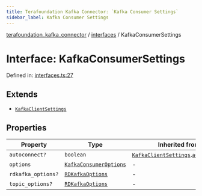 ```yaml
---
title: Terafoundation Kafka Connector: `Kafka Consumer Settings`
sidebar_label: Kafka Consumer Settings
---
```


[terafoundation_kafka_connector](../../overview.md) / [interfaces](../overview.md) / KafkaConsumerSettings

# Interface: KafkaConsumerSettings

Defined in: [interfaces.ts:27](https://github.com/terascope/kafka-assets/blob/b4e3eb0e523d6b614deaefe4e0a4f374baa11655/packages/terafoundation_kafka_connector/src/interfaces.ts#L27)

## Extends

- [`KafkaClientSettings`](KafkaClientSettings.md)

## Properties

| Property | Type | Inherited from | Defined in |
| ------ | ------ | ------ | ------ |
| <a id="autoconnect"></a> `autoconnect?` | `boolean` | [`KafkaClientSettings`](KafkaClientSettings.md).[`autoconnect`](KafkaClientSettings.md#autoconnect) | [interfaces.ts:21](https://github.com/terascope/kafka-assets/blob/b4e3eb0e523d6b614deaefe4e0a4f374baa11655/packages/terafoundation_kafka_connector/src/interfaces.ts#L21) |
| <a id="options"></a> `options` | [`KafkaConsumerOptions`](KafkaConsumerOptions.md) | - | [interfaces.ts:28](https://github.com/terascope/kafka-assets/blob/b4e3eb0e523d6b614deaefe4e0a4f374baa11655/packages/terafoundation_kafka_connector/src/interfaces.ts#L28) |
| <a id="rdkafka_options"></a> `rdkafka_options?` | [`RDKafkaOptions`](RDKafkaOptions.md) | - | [interfaces.ts:30](https://github.com/terascope/kafka-assets/blob/b4e3eb0e523d6b614deaefe4e0a4f374baa11655/packages/terafoundation_kafka_connector/src/interfaces.ts#L30) |
| <a id="topic_options"></a> `topic_options?` | [`RDKafkaOptions`](RDKafkaOptions.md) | - | [interfaces.ts:29](https://github.com/terascope/kafka-assets/blob/b4e3eb0e523d6b614deaefe4e0a4f374baa11655/packages/terafoundation_kafka_connector/src/interfaces.ts#L29) |
